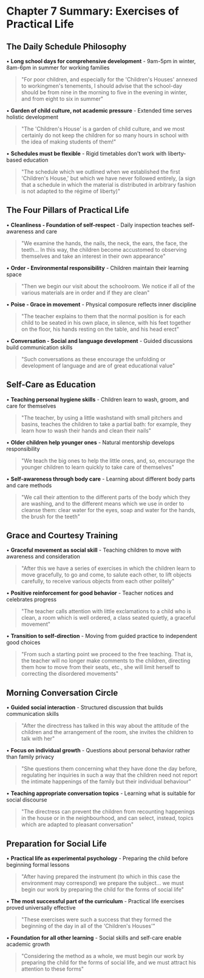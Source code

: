 # Chapter 7 Summary: Exercises of Practical Life

## The Daily Schedule Philosophy
• **Long school days for comprehensive development** - 9am-5pm in winter, 8am-6pm in summer for working families
> "For poor children, and especially for the 'Children's Houses' annexed to workingmen's tenements, I should advise that the school-day should be from nine in the morning to five in the evening in winter, and from eight to six in summer"

• **Garden of child culture, not academic pressure** - Extended time serves holistic development
> "The 'Children's House' is a garden of child culture, and we most certainly do not keep the children for so many hours in school with the idea of making students of them!"

• **Schedules must be flexible** - Rigid timetables don't work with liberty-based education
> "The schedule which we outlined when we established the first 'Children's House,' but which we have never followed entirely, (a sign that a schedule in which the material is distributed in arbitrary fashion is not adapted to the régime of liberty)"

## The Four Pillars of Practical Life
• **Cleanliness - Foundation of self-respect** - Daily inspection teaches self-awareness and care
> "We examine the hands, the nails, the neck, the ears, the face, the teeth... In this way, the children become accustomed to observing themselves and take an interest in their own appearance"

• **Order - Environmental responsibility** - Children maintain their learning space
> "Then we begin our visit about the schoolroom. We notice if all of the various materials are in order and if they are clean"

• **Poise - Grace in movement** - Physical composure reflects inner discipline
> "The teacher explains to them that the normal position is for each child to be seated in his own place, in silence, with his feet together on the floor, his hands resting on the table, and his head erect"

• **Conversation - Social and language development** - Guided discussions build communication skills
> "Such conversations as these encourage the unfolding or development of language and are of great educational value"

## Self-Care as Education
• **Teaching personal hygiene skills** - Children learn to wash, groom, and care for themselves
> "The teacher, by using a little washstand with small pitchers and basins, teaches the children to take a partial bath: for example, they learn how to wash their hands and clean their nails"

• **Older children help younger ones** - Natural mentorship develops responsibility
> "We teach the big ones to help the little ones, and, so, encourage the younger children to learn quickly to take care of themselves"

• **Self-awareness through body care** - Learning about different body parts and care methods
> "We call their attention to the different parts of the body which they are washing, and to the different means which we use in order to cleanse them: clear water for the eyes, soap and water for the hands, the brush for the teeth"

## Grace and Courtesy Training
• **Graceful movement as social skill** - Teaching children to move with awareness and consideration
> "After this we have a series of exercises in which the children learn to move gracefully, to go and come, to salute each other, to lift objects carefully, to receive various objects from each other politely"

• **Positive reinforcement for good behavior** - Teacher notices and celebrates progress
> "The teacher calls attention with little exclamations to a child who is clean, a room which is well ordered, a class seated quietly, a graceful movement"

• **Transition to self-direction** - Moving from guided practice to independent good choices
> "From such a starting point we proceed to the free teaching. That is, the teacher will no longer make comments to the children, directing them how to move from their seats, etc., she will limit herself to correcting the disordered movements"

## Morning Conversation Circle
• **Guided social interaction** - Structured discussion that builds communication skills
> "After the directress has talked in this way about the attitude of the children and the arrangement of the room, she invites the children to talk with her"

• **Focus on individual growth** - Questions about personal behavior rather than family privacy
> "She questions them concerning what they have done the day before, regulating her inquiries in such a way that the children need not report the intimate happenings of the family but their individual behaviour"

• **Teaching appropriate conversation topics** - Learning what is suitable for social discourse
> "The directress can prevent the children from recounting happenings in the house or in the neighbourhood, and can select, instead, topics which are adapted to pleasant conversation"

## Preparation for Social Life
• **Practical life as experimental psychology** - Preparing the child before beginning formal lessons
> "After having prepared the instrument (to which in this case the environment may correspond) we prepare the subject... we must begin our work by preparing the child for the forms of social life"

• **The most successful part of the curriculum** - Practical life exercises proved universally effective
> "These exercises were such a success that they formed the beginning of the day in all of the 'Children's Houses'"

• **Foundation for all other learning** - Social skills and self-care enable academic growth
> "Considering the method as a whole, we must begin our work by preparing the child for the forms of social life, and we must attract his attention to these forms"